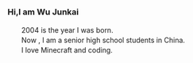 ### Hi,I am Wu Junkai  
　　2004 is the year I was born.  
　　Now , I am a senior high school students in China.  
　　I love Minecraft and coding.  
<body
  onload="invokeMyFunction(function bar(){alert('he');})"
></body>
